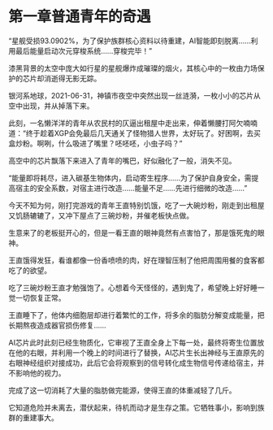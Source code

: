 #  第一章普通青年的奇遇

“星舰受损93.0902%，为了保护族群核心资料以待重建，AI智能即刻脱离……利用最后能量启动次元穿梭系统……穿梭完毕！”

漆黑背景的太空中庞大如行星的星舰爆炸成璀璨的烟火，其核心中的一枚由力场保护的芯片却消逝得无影无踪。

银河系地球，2021-06-31，神镇市夜空中突然出现一丝涟漪，一枚小小的芯片从空中出现，并从掉落下来。

此刻，一名懒洋洋的青年从农民村的仄逼出租屋中走出来，伸着懒腰打阿欠喃喃道：“终于趁着XGP会免最后几天通关了怪物猎人世界，太好玩了。好困啊，去买盒炒粉。啊咧，什么吸进了嘴里？呸呸呸，小虫子吗？”

高空中的芯片飘落下来进入了青年的嘴巴，好似融化了一般，消失不见。

“能量即将耗尽，进入碳基生物体内，启动寄生程序……为了保护自身安全，需提高宿主的安全系数，对宿主进行改造……能量不足……先进行细微的改造……”

今天不知为何，刚打完游戏的青年王直特别饥饿，吃了一大碗炒粉，刚走到出租屋又饥肠辘辘了，又冲下屋点了三碗炒粉，并催老板快点做。

生意来了的老板挺开心的，但是一看王直的眼神竟然有点害怕了，那是饿死鬼的眼神。

王直饿得发狂，看谁都像一份香喷喷的肉，好在理智压制了他把周围用餐的食客都吃了的欲望。

吃了三碗炒粉王直才勉强饱了。心想着今天怪怪的，遇到鬼了，希望晚上好好睡一觉一切恢复正常。

王直睡下了，他体内细胞层却进行着繁忙的工作，将多余的脂肪分解变成能量，把长期熬夜造成器官损伤修复……

AI芯片此时此刻已经生物质化，它审视了王直全身上下每一处，最终将寄生位置放在他的右眼，并利用一个晚上的时间进行了替换，AI芯片生长出神经与王直原先的右眼神经组织对接成功，此后它会将观察到的信号转化成生物信号传递给宿主，并不影响他的视力。

完成了这一切消耗了大量的脂肪做完能源，使得王直的体重减轻了几斤。

它知道危险并未离去，潜伏起来，待机而动才是生存之策。它牺牲事小，影响到族群的重建事大。

 